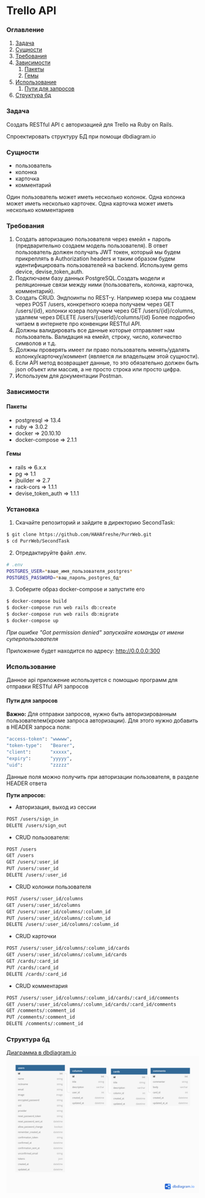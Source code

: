 # Trello API

### Оглавление
1. [Задача](#Задача)
2. [Сущности](#Сущности)
3. [Требования](#Требования)
4. [Зависимости](#Зависимости)
    1. [Пакеты](#Пакеты)
    2. [Гемы](#Гемы)
5. [Использование](#Использование)
    1. [Пути для запросов](#Пути-для-запросов)
6. [Структура бд](#Структура-бд)

### Задача
Создать RESTful API с авторизацией для Trello на Ruby on Rails.

Спроектировать структуру БД при помощи dbdiagram.io

### Сущности
- пользователь
- колонка
- карточка
- комментарий

Один пользователь может иметь несколько колонок. Одна колонка может иметь несколько карточек. Одна карточка может иметь несколько комментариев

### Требования
1. Создать авторизацию пользователя через емейл + пароль (предварительно создаем модель пользователя). В ответ пользователь должен получать JWT токен, который мы будем прикреплять в Authorization headers и таким образом будем идентифицировать пользователей на backend. Используем gems device, devise_token_auth.
2. Подключаем базу данных PostgreSQL.Создать модели и реляционные связи между ними (пользователь, колонка, карточка, комментарий).
4. Создать CRUD. Эндпоинты по REST-у. Например юзера мы создаем через POST /users, конкретного юзера получаем через GET /users/{id}, колонки юзера получаем через GET /users/{id}/columns, удаляем через DELETE /users/{userId}/columns/{id} Более подробно читаем в интернете про конвенции RESTful API.
5. Должны валидировать все данные которые отправляет нам пользователь.  Валидация на емейл, строку, число, количество символов и т.д.
6. Должны проверять имеет ли право пользователь менять/удалять колонку/карточку/коммент (является ли владельцем этой сущности).
7. Если API метод возвращает данные, то это обязательно должен быть json объект или массив, а не просто строка или просто цифра.
8. Используем для документации Postman.

### Зависимости

#### Пакеты
- postgresql => 13.4
- ruby => 3.0.2
- docker => 20.10.10
- docker-compose => 2.1.1

#### Гемы
- rails => 6.x.x
- pg => 1.1
- jbuilder => 2.7
- rack-cors => 1.1.1
- devise_token_auth => 1.1.1

### Установка
1. Скачайте репозиторий и зайдите в директорию SecondTask:
```sh
$ git clone https://github.com/HAHAfreshe/PurrWeb.git
$ cd PurrWeb/SecondTask
```

2. Отредактируйте файл .env.
```sh
# .env
POSTGRES_USER=*ваше_имя_пользователя_postgres*
POSTGRES_PASSWORD=*ваш_пароль_postgres_бд*
```

3. Соберите образ docker-compose и запустите его
```sh
$ docker-compose build
$ docker-compose run web rails db:create
$ docker-compose run web rails db:migrate
$ docker-compose up
```
<i>При ошибке "Got permission denied" запускайте команды от имени суперпользователя</i>

Приложение будет находится по адресу: http://0.0.0.0:300

### Использование
Данное api приложение используется с помощью программ для отправки RESTful API запросов

#### Пути для запросов
<b>Важно:</b>
Для отправки запросов, нужно быть авторизированным пользователем(кроме запроса авторизации).
Для этого нужно добавить в HEADER запроса поля:
```sh
"access-token": "wwwww",
"token-type":   "Bearer",
"client":       "xxxxx",
"expiry":       "yyyyy",
"uid":          "zzzzz"
```
Данные поля можно получить при авторизации пользователя, в разделе HEADER ответа

<b>Пути апросов:</b>
- Авторизация, выход из сессии
```sh
POST /users/sign_in
DELETE /users/sign_out
```
- CRUD пользователя:
```sh
POST /users
GET /users
GET /users/:user_id
PUT /users/:user_id
DELETE /users/:user_id
```
- CRUD колонки пользователя
```sh
POST /users/:user_id/columns
GET /users/:user_id/columns
GET /users/:user_id/columns/:column_id
PUT /users/:user_id/columns/:column_id
DELETE /users/:user_id/columns/:column_id
```
- CRUD карточки
```sh
POST /users/:user_id/columns/:column_id/cards
GET /users/:user_id/columns/:column_id/cards
GET /cards/:card_id
PUT /cards/:card_id
DELETE /cards/:card_id
```
- CRUD комментария
```sh
POST /users/:user_id/columns/:column_id/cards/:card_id/comments
GET /users/:user_id/columns/:column_id/cards/:card_id/comments
GET /comments/:comment_id
PUT /comments/:comment_id
DELETE /comments/:comment_id
```

### Структура бд
[Диаграмма в dbdiagram.io](https://dbdiagram.io/d/6182e452d5d522682df773ae)
![db](db/database.png)
